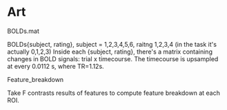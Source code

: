 # Art

BOLDs.mat

BOLDs{subject, rating}, subject = 1,2,3,4,5,6, raitng 1,2,3,4 (in the task it's actually 0,1,2,3)
Inside each {subject, rating}, there's a matrix containing changes in BOLD signals: trial x timecourse.
The timecourse is upsampled at every 0.0112 s, where TR=1.12s. 

Feature_breakdown

Take F contrasts results of features to compute feature breakdown at each ROI.


